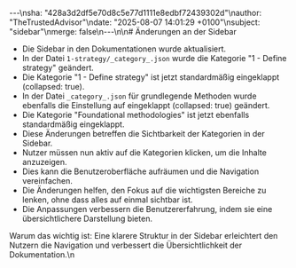 ---\nsha: "428a3d2df5e70d8c5e77d1111e8edbf72439302d"\nauthor: "TheTrustedAdvisor"\ndate: "2025-08-07 14:01:29 +0100"\nsubject: "sidebar"\nmerge: false\n---\n\n# Änderungen an der Sidebar

- Die Sidebar in den Dokumentationen wurde aktualisiert.
- In der Datei `1-strategy/_category_.json` wurde die Kategorie "1 - Define strategy" geändert.
- Die Kategorie "1 - Define strategy" ist jetzt standardmäßig eingeklappt (collapsed: true).
- In der Datei `_category_.json` für grundlegende Methoden wurde ebenfalls die Einstellung auf eingeklappt (collapsed: true) geändert.
- Die Kategorie "Foundational methodologies" ist jetzt ebenfalls standardmäßig eingeklappt.
- Diese Änderungen betreffen die Sichtbarkeit der Kategorien in der Sidebar.
- Nutzer müssen nun aktiv auf die Kategorien klicken, um die Inhalte anzuzeigen.
- Dies kann die Benutzeroberfläche aufräumen und die Navigation vereinfachen.
- Die Änderungen helfen, den Fokus auf die wichtigsten Bereiche zu lenken, ohne dass alles auf einmal sichtbar ist.
- Die Anpassungen verbessern die Benutzererfahrung, indem sie eine übersichtlichere Darstellung bieten.

Warum das wichtig ist: Eine klarere Struktur in der Sidebar erleichtert den Nutzern die Navigation und verbessert die Übersichtlichkeit der Dokumentation.\n